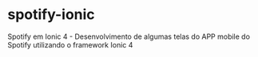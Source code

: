 # spotify-ionic
Spotify em Ionic 4 - Desenvolvimento de algumas telas do APP mobile do Spotify utilizando o framework Ionic 4
